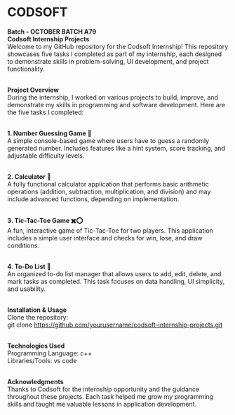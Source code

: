 # CODSOFT
<strong>Batch -  OCTOBER BATCH A79</strong>
 <br> <b> Codsoft Internship Projects </b>
<br>Welcome to my GitHub repository for the Codsoft Internship! This repository showcases five tasks I completed as part of my internship, each designed to demonstrate skills in problem-solving, UI development, and project functionality.

<br><b>Project Overview</b>
<br>During the internship, I worked on various projects to build, improve, and demonstrate my skills in programming and software development. Here are the five tasks I completed:

<br><b>1. Number Guessing Game 🎲</b>
<br>A simple console-based game where users have to guess a randomly generated number. Includes features like a hint system, score tracking, and adjustable difficulty levels.

<br><b>2. Calculator 🧮</b>
<br>A fully functional calculator application that performs basic arithmetic operations (addition, subtraction, multiplication, and division) and may include advanced functions, depending on implementation.

<br><b>3. Tic-Tac-Toe Game ✖️⭕</b>
<br>A fun, interactive game of Tic-Tac-Toe for two players. This application includes a simple user interface and checks for win, lose, and draw conditions.

<br><b>4. To-Do List 📝</b>
<br>An organized to-do list manager that allows users to add, edit, delete, and mark tasks as completed. This task focuses on data handling, UI simplicity, and usability.

<br><b>Installation & Usage</b>
<br>Clone the repository:
<br>git clone https://github.com/yourusername/codsoft-internship-projects.git


<br><b>Technologies Used</b>
<br>Programming Language: c++
<br>Libraries/Tools: vs code

<br><b>Acknowledgments</b>
<br>Thanks to Codsoft for the internship opportunity and the guidance throughout these projects. Each task helped me grow my programming skills and taught me valuable lessons in application development.
